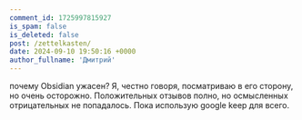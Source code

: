 ```yaml
---
comment_id: 1725997815927
is_spam: false
is_deleted: false
post: /zettelkasten/
date: 2024-09-10 19:50:16 +0000
author_fullname: 'Дмитрий'
---
```


почему Obsidian ужасен?
Я, честно говоря, посматриваю в его сторону, но очень осторожно. Положительных отзывов полно, но осмысленных отрицательных не попадалось.
Пока использую google keep для всего. 
